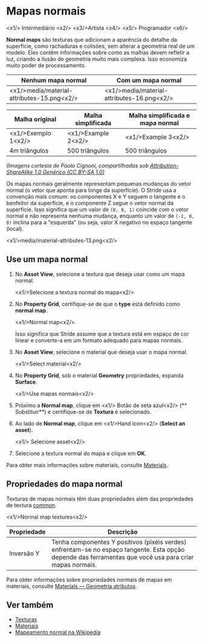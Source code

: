 # Mapas normais

<x1\/> Intermediário <x2\/>
<x3\/>Artista <x4\/>
<x5\/> Programador <x6\/>

**Normal maps** são texturas que adicionam a aparência do detalhe da superfície, como rachaduras e colisões, sem alterar a geometria real de um modelo. Eles contêm informações sobre como as malhas devem refletir a luz, criando a ilusão de geometria muito mais complexa. Isso economiza muito poder de processamento.

| Nenhum mapa normal | Com um mapa normal |
| --------------| ----------- 
| <x1\/>media\/material-attributes-15.png<x2\/> | <x1\/>media\/material-attributes-16.png<x2\/> |

| Malha original | Malha simplificada | Malha simplificada e mapa normal |
|---------------|-----------------|---------
| <x1\/>Exemplo 1<x2\/> | <x1\/>Example 2<x2\/> | <x1\/>Example 3<x2\/> |
| 4m triângulos | 500 triângulos | 500 triângulos |

*(Imagens cortesia de Paolo Cignoni, compartilhadas sob [Attribution-ShareAlike 1.0 Genérico (CC BY-SA 1.0)](https://creativecommons.org/licenses/by-sa/1.0/)*

Os mapas normais geralmente representam pequenas mudanças do vetor normal (o vetor que aponta para longe da superfície). O Stride usa a convenção mais comum: os componentes X e Y seguem o tangente e o benfeitor da superfície, e o componente Z segue o vetor normal da superfície. Isso significa que um valor de `(0, 0, 1)` coincide com o vetor normal e não representa nenhuma mudança, enquanto um valor de `(-1, 0, 0)` inclina para a "esquerda" (ou seja, valor X negativo no espaço tangente (local).

<x1\/>media\/material-attributes-13.png<x2\/>

## Use um mapa normal

1. No **Asset View**, selecione a textura que deseja usar como um mapa normal.

   <x1\/>Selecione a textura normal do mapa<x2\/>

2. No **Property Grid**, certifique-se de que o **type** está definido como **normal map**.

   <x1\/>Normal map<x2\/>

   Isso significa que Stride assume que a textura está em espaço de cor linear e converte-a em um formato adequado para mapas normais.

3. No **Asset View**, selecione o material que deseja usar o mapa normal.

   <x1\/>Select material<x2\/>

4. No **Property Grid**, sob o material **Geometry** propriedades, expanda **Surface**.

   <x1\/>Use mapas normais<x2\/>

5. Próximo a **Normal map**, clique em <x1\/> Botão de seta azul<x2\/> (** Substituir**) e certifique-se de **Textura** é selecionado.

6. Ao lado de **Normal map**, clique em <x1\/>Hand icon<x2\/> (**Select an asset**).

   <x1\/> Selecione asset<x2\/>

7. Selecione a textura normal do mapa e clique em **OK**.

Para obter mais informações sobre materiais, consulte [Materials](../materials/index.md).

## Propriedades do mapa normal

Texturas de mapas normais têm duas propriedades além das propriedades de textura [common](index.md).

<x1\/>Normal map textures<x2\/>

| Propriedade | Descrição |
|----------|---------
| Inversão Y | Tenha componentes Y positivos (pixéis verdes) enfrentam-se no espaço tangente. Esta opção depende das ferramentas que você usa para criar mapas normais. |

Para obter informações sobre propriedades normais de mapas em materiais, consulte [Materials — Geometria atributos](../materials/geometry-attributes.md).

## Ver também

* [Texturas](index.md)
* [Materiais](../materials/index.md)
* [Mapeamento normal na Wikipedia](http://en.wikipedia.org/wiki/Normal_mapping)